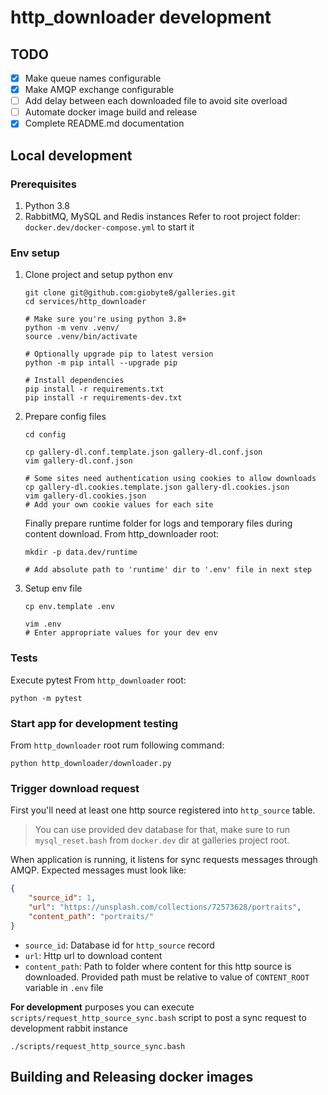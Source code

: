# http_downloader development

## TODO
- [x] Make queue names configurable
- [x] Make AMQP exchange configurable
- [ ] Add delay between each downloaded file to avoid site overload
- [ ] Automate docker image build and release
- [x] Complete README.md documentation

## Local development

### Prerequisites

1. Python 3.8
2. RabbitMQ, MySQL and Redis instances
   Refer to root project folder: `docker.dev/docker-compose.yml` to start it

### Env setup
1. Clone project and setup python env
   ```shell
   git clone git@github.com:giobyte8/galleries.git
   cd services/http_downloader

   # Make sure you're using python 3.8+
   python -m venv .venv/
   source .venv/bin/activate

   # Optionally upgrade pip to latest version
   python -m pip intall --upgrade pip

   # Install dependencies
   pip install -r requirements.txt
   pip install -r requirements-dev.txt
   ```
2. Prepare config files
   ```shell
   cd config

   cp gallery-dl.conf.template.json gallery-dl.conf.json
   vim gallery-dl.conf.json

   # Some sites need authentication using cookies to allow downloads
   cp gallery-dl.cookies.template.json gallery-dl.cookies.json
   vim gallery-dl.cookies.json
   # Add your own cookie values for each site
   ```

   Finally prepare runtime folder for logs and temporary files during content
   download. From http_downloader root:
   ```shell
   mkdir -p data.dev/runtime

   # Add absolute path to 'runtime' dir to '.env' file in next step
   ```

3. Setup env file
   ```shell
   cp env.template .env

   vim .env
   # Enter appropriate values for your dev env
   ```

### Tests
Execute pytest From `http_downloader` root:
```shell
python -m pytest
```

### Start app for development testing
From `http_downloader` root rum following command:

```shell
python http_downloader/downloader.py
```

### Trigger download request
First you'll need at least one http source registered into `http_source` table.

> You can use provided dev database for that, make sure to run
> `mysql_reset.bash` from `docker.dev` dir at galleries project root.

When application is running, it listens for sync requests messages through
AMQP. Expected messages must look like:

```json
{
    "source_id": 1,
    "url": "https://unsplash.com/collections/72573628/portraits",
    "content_path": "portraits/"
}
```

- `source_id`: Database id for `http_source` record
- `url`: Http url to download content
- `content_path`: Path to folder where content for this http source is
  downloaded. Provided path must be relative to value of `CONTENT_ROOT`
  variable in `.env` file

**For development** purposes you can execute
`scripts/request_http_source_sync.bash` script to post a sync request to
development rabbit instance

```shell
./scripts/request_http_source_sync.bash
```

## Building and Releasing docker images
